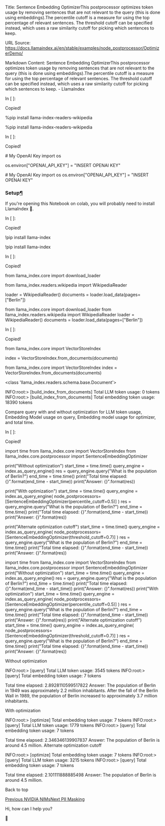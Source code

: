 Title: Sentence Embedding OptimizerThis postprocessor optimizes token usage by removing sentences that are not relevant to the query (this is done using embeddings).The percentile cutoff is a measure for using the top percentage of relevant sentences. The threshold cutoff can be specified instead, which uses a raw similarity cutoff for picking which sentences to keep.

URL Source: https://docs.llamaindex.ai/en/stable/examples/node_postprocessor/OptimizerDemo/

Markdown Content:
Sentence Embedding OptimizerThis postprocessor optimizes token usage by removing sentences that are not relevant to the query (this is done using embeddings).The percentile cutoff is a measure for using the top percentage of relevant sentences. The threshold cutoff can be specified instead, which uses a raw similarity cutoff for picking which sentences to keep. - LlamaIndex


In \[ \]:

Copied!

%pip install llama\-index\-readers\-wikipedia

%pip install llama-index-readers-wikipedia

In \[ \]:

Copied!

\# My OpenAI Key
import os

os.environ\["OPENAI\_API\_KEY"\] \= "INSERT OPENAI KEY"

\# My OpenAI Key import os os.environ\["OPENAI\_API\_KEY"\] = "INSERT OPENAI KEY"

### Setup[¶](https://docs.llamaindex.ai/en/stable/examples/node_postprocessor/OptimizerDemo/#setup)

If you're opening this Notebook on colab, you will probably need to install LlamaIndex 🦙.

In \[ \]:

Copied!

!pip install llama\-index

!pip install llama-index

In \[ \]:

Copied!

from llama\_index.core import download\_loader

from llama\_index.readers.wikipedia import WikipediaReader

loader \= WikipediaReader()
documents \= loader.load\_data(pages\=\["Berlin"\])

from llama\_index.core import download\_loader from llama\_index.readers.wikipedia import WikipediaReader loader = WikipediaReader() documents = loader.load\_data(pages=\["Berlin"\])

In \[ \]:

Copied!

from llama\_index.core import VectorStoreIndex

index \= VectorStoreIndex.from\_documents(documents)

from llama\_index.core import VectorStoreIndex index = VectorStoreIndex.from\_documents(documents)

<class 'llama\_index.readers.schema.base.Document'>

INFO:root:> \[build\_index\_from\_documents\] Total LLM token usage: 0 tokens
INFO:root:> \[build\_index\_from\_documents\] Total embedding token usage: 18390 tokens

Compare query with and without optimization for LLM token usage, Embedding Model usage on query, Embedding model usage for optimizer, and total time.

In \[ \]:

Copied!

import time
from llama\_index.core import VectorStoreIndex
from llama\_index.core.postprocessor import SentenceEmbeddingOptimizer

print("Without optimization")
start\_time \= time.time()
query\_engine \= index.as\_query\_engine()
res \= query\_engine.query("What is the population of Berlin?")
end\_time \= time.time()
print("Total time elapsed: {}".format(end\_time \- start\_time))
print("Answer: {}".format(res))

print("With optimization")
start\_time \= time.time()
query\_engine \= index.as\_query\_engine(
    node\_postprocessors\=\[SentenceEmbeddingOptimizer(percentile\_cutoff\=0.5)\]
)
res \= query\_engine.query("What is the population of Berlin?")
end\_time \= time.time()
print("Total time elapsed: {}".format(end\_time \- start\_time))
print("Answer: {}".format(res))

print("Alternate optimization cutoff")
start\_time \= time.time()
query\_engine \= index.as\_query\_engine(
    node\_postprocessors\=\[SentenceEmbeddingOptimizer(threshold\_cutoff\=0.7)\]
)
res \= query\_engine.query("What is the population of Berlin?")
end\_time \= time.time()
print("Total time elapsed: {}".format(end\_time \- start\_time))
print("Answer: {}".format(res))

import time from llama\_index.core import VectorStoreIndex from llama\_index.core.postprocessor import SentenceEmbeddingOptimizer print("Without optimization") start\_time = time.time() query\_engine = index.as\_query\_engine() res = query\_engine.query("What is the population of Berlin?") end\_time = time.time() print("Total time elapsed: {}".format(end\_time - start\_time)) print("Answer: {}".format(res)) print("With optimization") start\_time = time.time() query\_engine = index.as\_query\_engine( node\_postprocessors=\[SentenceEmbeddingOptimizer(percentile\_cutoff=0.5)\] ) res = query\_engine.query("What is the population of Berlin?") end\_time = time.time() print("Total time elapsed: {}".format(end\_time - start\_time)) print("Answer: {}".format(res)) print("Alternate optimization cutoff") start\_time = time.time() query\_engine = index.as\_query\_engine( node\_postprocessors=\[SentenceEmbeddingOptimizer(threshold\_cutoff=0.7)\] ) res = query\_engine.query("What is the population of Berlin?") end\_time = time.time() print("Total time elapsed: {}".format(end\_time - start\_time)) print("Answer: {}".format(res))

Without optimization

INFO:root:> \[query\] Total LLM token usage: 3545 tokens
INFO:root:> \[query\] Total embedding token usage: 7 tokens

Total time elapsed: 2.8928110599517822
Answer: 
The population of Berlin in 1949 was approximately 2.2 million inhabitants. After the fall of the Berlin Wall in 1989, the population of Berlin increased to approximately 3.7 million inhabitants.

With optimization

INFO:root:> \[optimize\] Total embedding token usage: 7 tokens
INFO:root:> \[query\] Total LLM token usage: 1779 tokens
INFO:root:> \[query\] Total embedding token usage: 7 tokens

Total time elapsed: 2.346346139907837
Answer: 
The population of Berlin is around 4.5 million.
Alternate optimization cutoff

INFO:root:> \[optimize\] Total embedding token usage: 7 tokens
INFO:root:> \[query\] Total LLM token usage: 3215 tokens
INFO:root:> \[query\] Total embedding token usage: 7 tokens

Total time elapsed: 2.101111888885498
Answer: 
The population of Berlin is around 4.5 million.

Back to top

[Previous NVIDIA NIMs](https://docs.llamaindex.ai/en/stable/examples/node_postprocessor/NVIDIARerank/)[Next PII Masking](https://docs.llamaindex.ai/en/stable/examples/node_postprocessor/PII/)

Hi, how can I help you?

🦙
